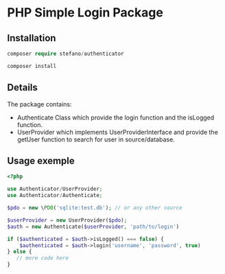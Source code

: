 # PHP Simple Login Package

## Installation

``` php
composer require stefano/authenticator
```

``` php
composer install
```

## Details

The package contains:

- Authenticate Class which provide the login function and the isLogged function.
- UserProvider which implements UserProviderInterface and provide the getUser function to search for user in source/database.

## Usage exemple

``` php 
<?php

use Authenticator/UserProvider;
use Authenticator/Authenticate;

$pdo = new \PDO('sqlite:test.db'); // or any other source

$userProvider = new UserProvider($pdo);
$auth = new Authenticate($userProvider, 'path/to/login')

if ($authenticated = $auth->isLogged() === false) {
    $authenticated = $auth->login('username', 'password', true)
} else {
   // more code here
}



```
